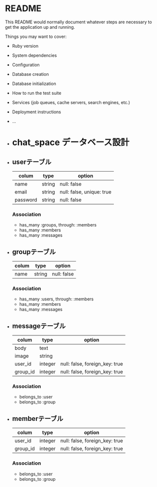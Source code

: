 # README

This README would normally document whatever steps are necessary to get the
application up and running.

Things you may want to cover:

* Ruby version

* System dependencies

* Configuration

* Database creation

* Database initialization

* How to run the test suite

* Services (job queues, cache servers, search engines, etc.)

* Deployment instructions

* ...

* # chat_space データベース設計
* ## userテーブル
  |colum|type|option|
  |----|----|----|
  |name|string|null: false|
  |email|string|null: false, unique: true|
  |password|string|null: false|
  
    ### Association
   - has_many :groups, through:  :members
   - has_many :members
   - has_many :messages

* ## groupテーブル
  |colum|type|option|
  |----|----|----|
  |name|string|null: false|
  
   ### Association
   - has_many :users, through:  :members
   - has_many :members
   - has_many :messages


* ## messageテーブル
  |colum|type|option|
  |----|----|----|
  |body|text||  
  |image|string||
  |user_id|integer|null: false, foreign_key: true|
  |group_id|integer|null: false, foreign_key: true|
  
  ### Association
   - belongs_to :user
   - belongs_to :group



* ## memberテーブル
  |colum|type|option|
  |----|----|----|
  |user_id|integer|null: false, foreign_key: true|
  |group_id|integer|null: false, foreign_key: true|

  ### Association
  - belongs_to :user
  - belongs_to :group

